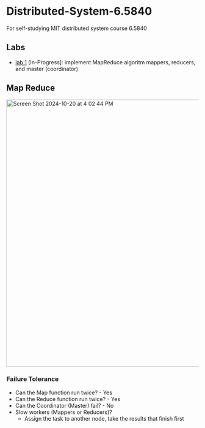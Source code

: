 # Distributed-System-6.5840
For self-studying MIT distributed system course 6.5840

## Labs
- [lab 1](https://pdos.csail.mit.edu/6.824/labs/lab-mr.html) [In-Progress]: implement MapReduce algoritm mappers, reducers, and master (coordinator)




## Map Reduce
<img width="698" alt="Screen Shot 2024-10-20 at 4 02 44 PM" src="https://github.com/user-attachments/assets/12029167-d4fc-4678-98ff-a174c2320976">

### Failure Tolerance
- Can the Map function run twice? - Yes
- Can the Reduce function run twice? - Yes
- Can the Coordinator (Master) fail? - No
- Slow workers (Mappers or Reducers)?
    - Assign the task to another node, take the results that finish first

